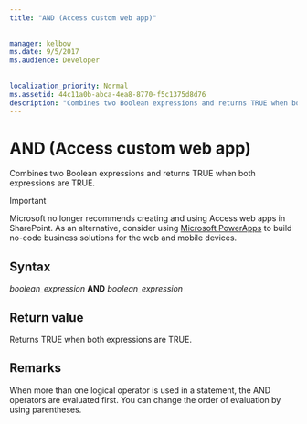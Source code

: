 ```yaml
---
title: "AND (Access custom web app)"
  
  
manager: kelbow
ms.date: 9/5/2017
ms.audience: Developer
 
  
localization_priority: Normal
ms.assetid: 44c11a0b-abca-4ea8-8770-f5c1375d8d76
description: "Combines two Boolean expressions and returns TRUE when both expressions are TRUE."
---
```


# AND (Access custom web app)

Combines two Boolean expressions and returns TRUE when both expressions are TRUE. 
  
> [!IMPORTANT]
> Microsoft no longer recommends creating and using Access web apps in SharePoint. As an alternative, consider using [Microsoft PowerApps](https://powerapps.microsoft.com/en-us/) to build no-code business solutions for the web and mobile devices. 
  
## Syntax

 *boolean_expression* **AND** *boolean_expression* 
  
## Return value

Returns TRUE when both expressions are TRUE.
  
## Remarks

When more than one logical operator is used in a statement, the AND operators are evaluated first. You can change the order of evaluation by using parentheses.
  

